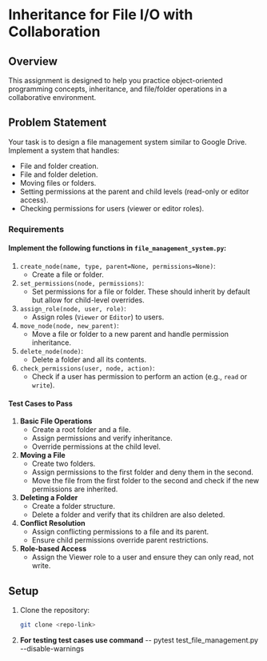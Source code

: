 # Inheritance for File I/O with Collaboration

## Overview
This assignment is designed to help you practice object-oriented programming concepts, inheritance, and file/folder operations in a collaborative environment. 

## Problem Statement
Your task is to design a file management system similar to Google Drive. Implement a system that handles:
- File and folder creation.
- File and folder deletion.
- Moving files or folders.
- Setting permissions at the parent and child levels (read-only or editor access).
- Checking permissions for users (viewer or editor roles).

### Requirements
#### Implement the following functions in `file_management_system.py`:
1. `create_node(name, type, parent=None, permissions=None)`:
   - Create a file or folder.
2. `set_permissions(node, permissions)`:
   - Set permissions for a file or folder. These should inherit by default but allow for child-level overrides.
3. `assign_role(node, user, role)`:
   - Assign roles (`Viewer` or `Editor`) to users.
4. `move_node(node, new_parent)`:
   - Move a file or folder to a new parent and handle permission inheritance.
5. `delete_node(node)`:
   - Delete a folder and all its contents.
6. `check_permissions(user, node, action)`:
   - Check if a user has permission to perform an action (e.g., `read` or `write`).

#### Test Cases to Pass
1. **Basic File Operations**
    - Create a root folder and a file.
    - Assign permissions and verify inheritance.
    - Override permissions at the child level.
2. **Moving a File**
    - Create two folders.
    - Assign permissions to the first folder and deny them in the second.
    - Move the file from the first folder to the second and check if the new permissions are inherited.
3. **Deleting a Folder**
    - Create a folder structure.
    - Delete a folder and verify that its children are also deleted.
4. **Conflict Resolution**
    - Assign conflicting permissions to a file and its parent.
    - Ensure child permissions override parent restrictions.
5. **Role-based Access**
    - Assign the Viewer role to a user and ensure they can only read, not write.

## Setup
1. Clone the repository:
   ```bash
   git clone <repo-link>


 6. **For testing test cases use command**
  -- pytest test_file_management.py --disable-warnings
